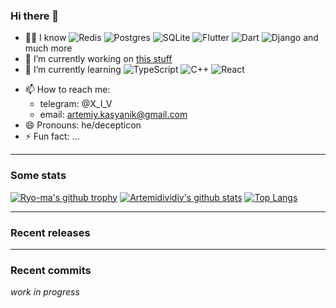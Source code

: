 ### Hi there 👋


- 👨‍🎓 I know
  ![Redis](https://img.shields.io/badge/redis-%23DD0031.svg?style=for-the-badge&logo=redis&logoColor=white) ![Postgres](https://img.shields.io/badge/postgres-%23316192.svg?style=for-the-badge&logo=postgresql&logoColor=white) ![SQLite](https://img.shields.io/badge/sqlite-%2307405e.svg?style=for-the-badge&logo=sqlite&logoColor=white)
  ![Flutter](https://img.shields.io/badge/Flutter-%2302569B.svg?style=for-the-badge&logo=Flutter&logoColor=white) ![Dart](https://img.shields.io/badge/dart-%230175C2.svg?style=for-the-badge&logo=dart&logoColor=white)
  ![Django](https://img.shields.io/badge/django-%23092E20.svg?style=for-the-badge&logo=django&logoColor=white)
  and much more
- 🔭 I’m currently working on [this stuff](https://github.com/Artemidividiy/assembler-bmstu)
- 🌱 I’m currently learning 
   ![TypeScript](https://img.shields.io/badge/typescript-%23007ACC.svg?style=for-the-badge&logo=typescript&logoColor=white) ![C++](https://img.shields.io/badge/c++-%2300599C.svg?style=for-the-badge&logo=c%2B%2B&logoColor=white) ![React](https://img.shields.io/badge/react-%2320232a.svg?style=for-the-badge&logo=react&logoColor=%2361DAFB)

<!-- - 👯 I’m looking to collaborate on ... -->
- 📫 How to reach me: 
  - telegram: @X_I_V
  - email: artemiy.kasyanik@gmail.com
- 😄 Pronouns: he/decepticon
- ⚡ Fun fact: ...
---
### Some stats
<!-- codeforces starts-->
<!-- codeforces ends-->

[![Ryo-ma's github trophy](https://github-profile-trophy.vercel.app/?username=Artemidividiy&row=1)](https://github.com/ryo-ma/github-profile-trophy)
[![Artemidividiy's github stats](https://github-readme-stats.vercel.app/api?username=Artemidividiy&theme=cobalt)](https://github.com/anuraghazra/github-readme-stats)
[![Top Langs](https://github-readme-stats.vercel.app/api/top-langs/?username=Artemidividiy&layout=compact)](https://github.com/anuraghazra/github-readme-stats)

---
### Recent releases
<!-- recent_releases starts -->
<!-- recent_releases ends --> 

---
### Recent commits
*work in progress*
